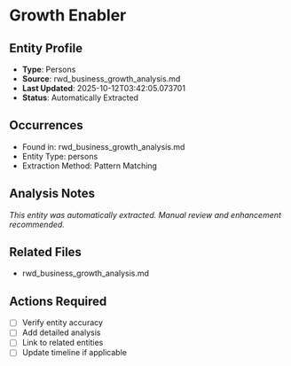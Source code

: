 # Growth Enabler

## Entity Profile
- **Type**: Persons
- **Source**: rwd_business_growth_analysis.md
- **Last Updated**: 2025-10-12T03:42:05.073701
- **Status**: Automatically Extracted

## Occurrences
- Found in: rwd_business_growth_analysis.md
- Entity Type: persons
- Extraction Method: Pattern Matching

## Analysis Notes
*This entity was automatically extracted. Manual review and enhancement recommended.*

## Related Files
- rwd_business_growth_analysis.md

## Actions Required
- [ ] Verify entity accuracy
- [ ] Add detailed analysis
- [ ] Link to related entities
- [ ] Update timeline if applicable
